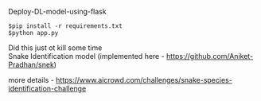 Deploy-DL-model-using-flask
```
$pip install -r requirements.txt
$python app.py
```
Did this just ot kill some time
<br>
Snake Identification model (implemented here - https://github.com/Aniket-Pradhan/snek)

more details -
https://www.aicrowd.com/challenges/snake-species-identification-challenge
